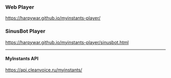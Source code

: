
### Web Player
https://harpywar.github.io/myinstants-player/

### SinusBot Player
https://harpywar.github.io/myinstants-player/sinusbot.html

---
#### MyInstants API
https://api.cleanvoice.ru/myinstants/
